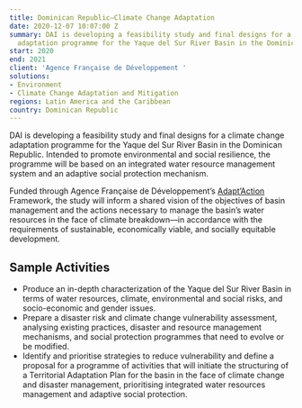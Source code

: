 ```yaml
---
title: Dominican Republic—Climate Change Adaptation
date: 2020-12-07 10:07:00 Z
summary: DAI is developing a feasibility study and final designs for a climate change
  adaptation programme for the Yaque del Sur River Basin in the Dominican Republic.
start: 2020
end: 2021
client: 'Agence Française de Développement '
solutions:
- Environment
- Climate Change Adaptation and Mitigation
regions: Latin America and the Caribbean
country: Dominican Republic
---
```


DAI is developing a feasibility study and final designs for a climate change adaptation programme for the Yaque del Sur River Basin in the Dominican Republic. Intended to promote environmental and social resilience, the programme will be based on an integrated water resource management system and an adaptive social protection mechanism.
 
Funded through Agence Française de Développement’s [Adapt’Action](https://www.afd.fr/en/adaptaction) Framework, the study will inform a shared vision of the objectives of basin management and the actions necessary to manage the basin’s water resources in the face of climate breakdown—in accordance with the requirements of sustainable, economically viable, and socially equitable development.

## Sample Activities

* Produce an in-depth characterization of the Yaque del Sur River Basin in terms of water resources, climate, environmental and social risks, and socio-economic and gender issues.
* Prepare a disaster risk and climate change vulnerability assessment, analysing existing practices, disaster and resource management mechanisms, and social protection programmes that need to evolve or be modified.
* Identify and prioritise strategies to reduce vulnerability and define a proposal for a programme of activities that will initiate the structuring of a Territorial Adaptation Plan for the basin in the face of climate change and disaster management, prioritising integrated water resources management and adaptive social protection.